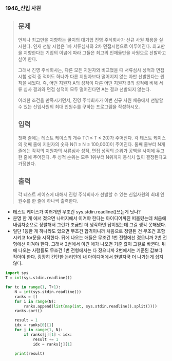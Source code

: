 ### 1946_신입 사원

> ## 문제
>
> 언제나 최고만을 지향하는 굴지의 대기업 진영 주식회사가 신규 사원 채용을 실시한다. 인재 선발 시험은 1차 서류심사와 2차 면접시험으로 이루어진다. 최고만을 지향한다는 기업의 이념에 따라 그들은 최고의 인재들만을 사원으로 선발하고 싶어 한다.
>
> 그래서 진영 주식회사는, 다른 모든 지원자와 비교했을 때 서류심사 성적과 면접시험 성적 중 적어도 하나가 다른 지원자보다 떨어지지 않는 자만 선발한다는 원칙을 세웠다. 즉, 어떤 지원자 A의 성적이 다른 어떤 지원자 B의 성적에 비해 서류 심사 결과와 면접 성적이 모두 떨어진다면 A는 결코 선발되지 않는다.
>
> 이러한 조건을 만족시키면서, 진영 주식회사가 이번 신규 사원 채용에서 선발할 수 있는 신입사원의 최대 인원수를 구하는 프로그램을 작성하시오.
>
> ## 입력
>
> 첫째 줄에는 테스트 케이스의 개수 T(1 ≤ T ≤ 20)가 주어진다. 각 테스트 케이스의 첫째 줄에 지원자의 숫자 N(1 ≤ N ≤ 100,000)이 주어진다. 둘째 줄부터 N개 줄에는 각각의 지원자의 서류심사 성적, 면접 성적의 순위가 공백을 사이에 두고 한 줄에 주어진다. 두 성적 순위는 모두 1위부터 N위까지 동석차 없이 결정된다고 가정한다.
>
> ## 출력
>
> 각 테스트 케이스에 대해서 진영 주식회사가 선발할 수 있는 신입사원의 최대 인원수를 한 줄에 하나씩 출력한다.



- 테스트 케이스가 여러개면 무조건 sys.stdin.readline()쓰는게 낫나?
- 분명 한 개 에서 졌으면 나머지에서 이겨야 한다는 아이디어까진 떠올렸는데 처음에 내림차순으로 정렬해서 그런가 조금만 더 생각하면 답이었는데 그걸 생각 못해냈다. 
- 일단 1등한 게 하나라도 있으면 무조건 합격이니까 처음으로 정렬된 건 무조건 포함시키고 for문을 시작한다. 뒤에 나오는 애들은 무조건 1번 전형에선 졌으니까 2번 전형에선 이겨야 한다. 그래서 2번에서 이긴 애가 나오면 기준 값이 그걸로 바뀐다. 뒤에 나오는 사람들도 무조건 1번 전형에서는 다 졌으니까 2번에서는 기준된 값보다 작아야 한다. 굉장히 간단한 논리인데 내 아이디어에서 한발자국 더 나가는게 쉽지 않다.

```python
import sys
T = int(sys.stdin.readline())

for tc in range(1, T+1):
    N = int(sys.stdin.readline())
    ranks = []
    for i in range(N):
        ranks.append(list(map(int, sys.stdin.readline().split())))
    ranks.sort()

    result = 1
    idx = ranks[0][1]
    for j in range(1, N):
        if ranks[j][1] < idx:
            result += 1
            idx = ranks[j][1]

    print(result)
```


